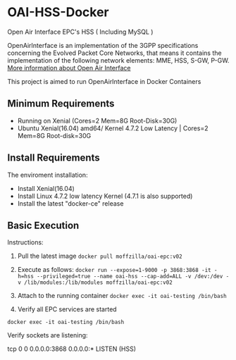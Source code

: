 # OAI-HSS-Docker
Open Air Interface EPC's HSS ( Including MySQL )

OpenAirInterface is an implementation of the 3GPP specifications concerning the Evolved Packet Core Networks, that means it contains the implementation of the following network elements: MME, HSS, S-GW, P-GW. 
[More information about Open Air Interface](https://gitlab.eurecom.fr/oai/openair-cn)

This project is aimed to run OpenAirInterface  in Docker Containers

## Minimum Requirements

- Running on Xenial (Cores=2 Mem=8G Root-Disk=30G)
- Ubuntu Xenial(16.04) amd64/ Kernel 4.7.2 Low Latency | Cores=2 Mem=8G Root-disk=30G

## Install Requirements

The enviroment installation:

- Install Xenial(16.04) 
- Install Linux 4.7.2 low latency Kernel (4.7.1 is also supported)
- Install the latest "docker-ce" release 

## Basic Execution

Instructions:
1) Pull the latest image
`docker pull moffzilla/oai-epc:v02`

2) Execute as follows:
`docker run --expose=1-9000 -p 3868:3868 -it -h=hss --privileged=true --name oai-hss --cap-add=ALL -v /dev:/dev -v /lib/modules:/lib/modules moffzilla/oai-epc:v02`

3) Attach to the running container
`docker exec -it oai-testing /bin/bash`

4) Verify all EPC services are started

`docker exec -it oai-testing /bin/bash`

Verify sockets are listening:

tcp        0      0 0.0.0.0:3868            0.0.0.0:*               LISTEN    (HSS)



